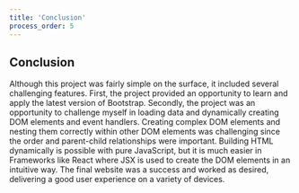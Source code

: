 ```yaml
---
title: 'Conclusion'
process_order: 5
---
```


## Conclusion

Although this project was fairly simple on the surface, it included several challenging features. First, the project provided an opportunity to learn and apply the latest version of Bootstrap. Secondly, the project was an opportunity to challenge myself in loading data and dynamically creating DOM elements and event handlers. Creating complex DOM elements and nesting them correctly within other DOM elements was challenging since the order and parent-child relationships were important. Building HTML dynamically is possible with pure JavaScript, but it is much easier in Frameworks like React where JSX is used to create the DOM elements in an intuitive way. The final website was a success and worked as desired, delivering a good user experience on a variety of devices.
